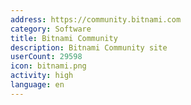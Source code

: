 ```yaml
---
address: https://community.bitnami.com
category: Software
title: Bitnami Community
description: Bitnami Community site
userCount: 29598
icon: bitnami.png
activity: high
language: en
---
```

